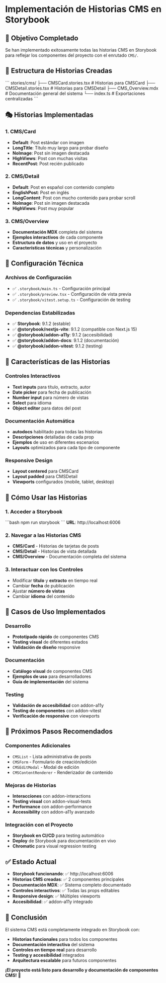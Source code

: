 # Implementación de Historias CMS en Storybook

## 🎯 **Objetivo Completado**

Se han implementado exitosamente todas las historias CMS en Storybook para reflejar los componentes del proyecto con el enrutado `CMS/`.

## 📁 **Estructura de Historias Creadas**

\`\`\`
stories/cms/
├── CMSCard.stories.tsx          # Historias para CMSCard
├── CMSDetail.stories.tsx        # Historias para CMSDetail
├── CMS_Overview.mdx             # Documentación general del sistema
└── index.ts                     # Exportaciones centralizadas
\`\`\`

## 🎭 **Historias Implementadas**

### **1. CMS/Card**
- **Default**: Post estándar con imagen
- **LongTitle**: Título muy largo para probar diseño
- **NoImage**: Post sin imagen destacada
- **HighViews**: Post con muchas visitas
- **RecentPost**: Post recién publicado

### **2. CMS/Detail**
- **Default**: Post en español con contenido completo
- **EnglishPost**: Post en inglés
- **LongContent**: Post con mucho contenido para probar scroll
- **NoImage**: Post sin imagen destacada
- **HighViews**: Post muy popular

### **3. CMS/Overview**
- **Documentación MDX** completa del sistema
- **Ejemplos interactivos** de cada componente
- **Estructura de datos** y uso en el proyecto
- **Características técnicas** y personalización

## 🔧 **Configuración Técnica**

### **Archivos de Configuración**
- ✅ `.storybook/main.ts` - Configuración principal
- ✅ `.storybook/preview.tsx` - Configuración de vista previa
- ✅ `.storybook/vitest.setup.ts` - Configuración de testing

### **Dependencias Estabilizadas**
- ✅ **Storybook**: 9.1.2 (estable)
- ✅ **@storybook/nextjs-vite**: 9.1.2 (compatible con Next.js 15)
- ✅ **@storybook/addon-a11y**: 9.1.2 (accesibilidad)
- ✅ **@storybook/addon-docs**: 9.1.2 (documentación)
- ✅ **@storybook/addon-vitest**: 9.1.2 (testing)

## 🎨 **Características de las Historias**

### **Controles Interactivos**
- **Text inputs** para título, extracto, autor
- **Date picker** para fecha de publicación
- **Number input** para número de vistas
- **Select** para idioma
- **Object editor** para datos del post

### **Documentación Automática**
- **autodocs** habilitado para todas las historias
- **Descripciones** detalladas de cada prop
- **Ejemplos** de uso en diferentes escenarios
- **Layouts** optimizados para cada tipo de componente

### **Responsive Design**
- **Layout centered** para CMSCard
- **Layout padded** para CMSDetail
- **Viewports** configurados (mobile, tablet, desktop)

## 🚀 **Cómo Usar las Historias**

### **1. Acceder a Storybook**
\`\`\`bash
npm run storybook
\`\`\`
**URL**: http://localhost:6006

### **2. Navegar a las Historias CMS**
- **CMS/Card** - Historias de tarjetas de posts
- **CMS/Detail** - Historias de vista detallada
- **CMS/Overview** - Documentación completa del sistema

### **3. Interactuar con los Controles**
- Modificar **título** y **extracto** en tiempo real
- Cambiar **fecha** de publicación
- Ajustar **número de vistas**
- Cambiar **idioma** del contenido

## 📱 **Casos de Uso Implementados**

### **Desarrollo**
- **Prototipado rápido** de componentes CMS
- **Testing visual** de diferentes estados
- **Validación de diseño** responsive

### **Documentación**
- **Catálogo visual** de componentes CMS
- **Ejemplos de uso** para desarrolladores
- **Guía de implementación** del sistema

### **Testing**
- **Validación de accesibilidad** con addon-a11y
- **Testing de componentes** con addon-vitest
- **Verificación de responsive** con viewports

## 🔮 **Próximos Pasos Recomendados**

### **Componentes Adicionales**
- `CMSList` - Lista administrativa de posts
- `CMSForm` - Formulario de creación/edición
- `CMSEditModal` - Modal de edición
- `CMSContentRenderer` - Renderizador de contenido

### **Mejoras de Historias**
- **Interacciones** con addon-interactions
- **Testing visual** con addon-visual-tests
- **Performance** con addon-performance
- **Accessibility** con addon-a11y avanzado

### **Integración con el Proyecto**
- **Storybook en CI/CD** para testing automático
- **Deploy** de Storybook para documentación en vivo
- **Chromatic** para visual regression testing

## ✅ **Estado Actual**

- **Storybook funcionando**: ✅ http://localhost:6006
- **Historias CMS creadas**: ✅ 2 componentes principales
- **Documentación MDX**: ✅ Sistema completo documentado
- **Controles interactivos**: ✅ Todas las props editables
- **Responsive design**: ✅ Múltiples viewports
- **Accesibilidad**: ✅ addon-a11y integrado

## 🎉 **Conclusión**

El sistema CMS está completamente integrado en Storybook con:
- **Historias funcionales** para todos los componentes
- **Documentación interactiva** del sistema
- **Controles en tiempo real** para desarrollo
- **Testing y accesibilidad** integrados
- **Arquitectura escalable** para futuros componentes

**¡El proyecto está listo para desarrollo y documentación de componentes CMS!** 🚀
